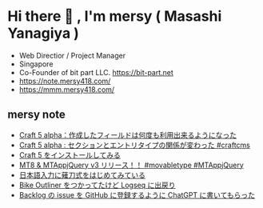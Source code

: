 # Hi there 👋 , I'm mersy ( Masashi Yanagiya )

- Web Directior / Project Manager
- Singapore
- Co-Founder of bit part LLC. https://bit-part.net
- https://note.mersy418.com/
- https://mmm.mersy418.com/

## mersy note
<!-- BLOG-POST-LIST:START -->
- [Craft 5 alpha：作成したフィールドは何度も利用出来るようになった](https://note.mersy418.com/article/craft5-field-instances?utm_source=feed)
- [Craft 5 alpha : セクションとエントリタイプの関係が変わった #craftcms](https://note.mersy418.com/article/craft5-section-entrytype?utm_source=feed)
- [Craft 5 をインストールしてみる](https://note.mersy418.com/article/install-craft-5-alpha?utm_source=feed)
- [MT8 &amp; MTAppjQuery v3 リリース！！ #movabletype #MTAppjQuery](https://note.mersy418.com/article/mt8-mtappjquery-v3?utm_source=feed)
- [日本語入力に薙刀式をはじめてみている](https://note.mersy418.com/article/try-naginatashiki?utm_source=feed)
- [Bike Outliner をつかってたけど Logseq に出戻り](https://note.mersy418.com/article/bike-outliner-to-logseq?utm_source=feed)
- [Backlog の issue を GitHub に登録するように ChatGPT に書いてもらった](https://note.mersy418.com/article/backlog-issue-sync-to-github-with-chatgpt?utm_source=feed)
<!-- BLOG-POST-LIST:END -->
